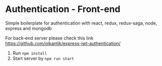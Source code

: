 # Authentication - Front-end

Simple boilerplate for authentication with react, redux, redux-saga, node, express and mongodb

For back-end server please check this link https://github.com/oikantik/express-jwt-authentication/

1. Run `npm install`
2. Start server by `npm run start`
